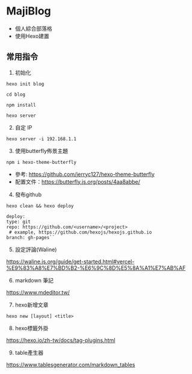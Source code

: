 # MajiBlog
- 個人綜合部落格
- 使用Hexo建置

## 常用指令

1. 初始化

`hexo init blog`

`cd blog`

`npm install`

`hexo server`

2. 自定 IP

`hexo server -i 192.168.1.1`

3. 使用butterfly佈景主題

`npm i hexo-theme-butterfly`

- 參考: https://github.com/jerryc127/hexo-theme-butterfly
- 配置文件：https://butterfly.js.org/posts/4aa8abbe/

4. 發布github

`hexo clean && hexo deploy`

 
    deploy:
    type: git
    repo: https://github.com/<username>/<project>
     # example, https://github.com/hexojs/hexojs.github.io
    branch: gh-pages``
 
5. 設定評論(Waline)

https://waline.js.org/guide/get-started.html#vercel-%E9%83%A8%E7%BD%B2-%E6%9C%8D%E5%8A%A1%E7%AB%AF

6. markdown 筆記

https://www.mdeditor.tw/

7. hexo新增文章

`hexo new [layout] <title>`

8. hexo標籤外掛

https://hexo.io/zh-tw/docs/tag-plugins.html

9. table產生器

https://www.tablesgenerator.com/markdown_tables